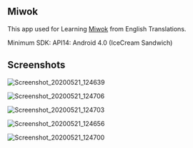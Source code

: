 ## Miwok
This app used for Learning [Miwok](https://en.wikipedia.org/wiki/Miwok_languages) from English Translations.

Minimum SDK: API14: Android 4.0 (IceCream Sandwich)

## Screenshots
![Screenshot_20200521_124639](https://user-images.githubusercontent.com/56410037/82534752-46327180-9b63-11ea-8789-34928dc92709.jpg)

![Screenshot_20200521_124706](https://user-images.githubusercontent.com/56410037/82533984-fe5f1a80-9b61-11ea-86f6-737fb1da8370.jpg)

![Screenshot_20200521_124703](https://user-images.githubusercontent.com/56410037/82534175-55fd8600-9b62-11ea-891f-a9b1328e19dd.jpg)


![Screenshot_20200521_124656](https://user-images.githubusercontent.com/56410037/82534528-e8058e80-9b62-11ea-9ae7-be3746bfa5df.jpg)

![Screenshot_20200521_124700](https://user-images.githubusercontent.com/56410037/82534717-36b32880-9b63-11ea-9008-f5b3f5fd4ea5.jpg)
